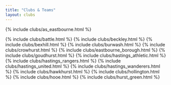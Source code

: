 ```yaml
---
title: "Clubs & Teams"
layout: clubs
---
```


{% include clubs/as_eastbourne.html %}

{% include clubs/battle.html %}
{% include clubs/beckley.html %}
{% include clubs/bexhill.html %}
{% include clubs/burwash.html %}
{% include clubs/crowhurst.html %}
{% include clubs/eastbourne_borough.html %}
{% include clubs/goudhurst.html %}
{% include clubs/hastings_athletic.html %}
{% include clubs/hastings_rangers.html %}
{% include clubs/hastings_united.html %}
{% include clubs/hastings_wanderers.html %}
{% include clubs/hawkhurst.html %}
{% include clubs/hollington.html %}
{% include clubs/hooe.html %}
{% include clubs/hurst_green.html %}

